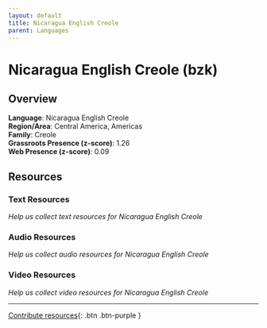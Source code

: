 ```yaml
---
layout: default
title: Nicaragua English Creole
parent: Languages
---
```


# Nicaragua English Creole (bzk)

## Overview

**Language**: Nicaragua English Creole  
**Region/Area**: Central America, Americas  
**Family**: Creole  
**Grassroots Presence (z-score)**: 1.26  
**Web Presence (z-score)**: 0.09  

## Resources

### Text Resources
*Help us collect text resources for Nicaragua English Creole*

### Audio Resources
*Help us collect audio resources for Nicaragua English Creole*

### Video Resources
*Help us collect video resources for Nicaragua English Creole*

---

[Contribute resources](https://forms.office.com/e/1SfLJx3u1r){: .btn .btn-purple }
